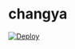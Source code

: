 # changya
[![Deploy](https://www.herokucdn.com/deploy/button.svg)](https://heroku.com/deploy?template=https://github.com/soapmancn/changya)
